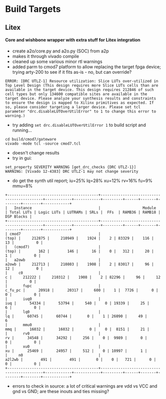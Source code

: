 # Build Targets

## Litex

#### Core and wishbone wrapper with extra stuff for Litex integration

* create a2o/core.py and a2o.py (SOC) from a2p
* makes it through vivado compile
* cleaned up some various minor rtl warnings
* added parm to cmod7 platform to allow replacing the target fpga device; trying arty-200 to see if it fits as-is - no, but can override?

```
ERROR: [DRC UTLZ-1] Resource utilization: Slice LUTs over-utilized in Top Level Design (This design requires more Slice LUTs cells than are available in the target device. This design requires 212846 of such cell types but only 134600 compatible sites are available in the target device. Please analyze your synthesis results and constraints to ensure the design is mapped to Xilinx primitives as expected. If so, please consider targeting a larger device. Please set tcl parameter "drc.disableLUTOverUtilError" to 1 to change this error to warning.)
```

* try adding ```set drc.disableLUTOverUtilError 1``` to build script and running...
```
cd build/cmod7/gateware
vivado -mode tcl -source cmod7.tcl
```

* doesn't change results
* try in gui:
```
set_property SEVERITY WARNING [get_drc_checks {DRC UTLZ-1}]
WARNING: [Vivado 12-4383] DRC UTLZ-1 may not change severity
```
* do get the synth util report; iu=25% lq=28% xu=12% rv=16% fu=9% mmu=8%

```
+-----------------------------------------+--------------------------------------------+------------+------------+---------+------+-------+--------+--------+------------+
|   Instance                              |                   Module                   | Total LUTs | Logic LUTs | LUTRAMs | SRLs |  FFs  | RAMB36 | RAMB18 | DSP Blocks |
+-----------------------------------------+--------------------------------------------+------------+------------+---------+------+-------+--------+--------+------------+
| cmod7                                   |                                      (top) |     212875 |     210949 |    1924 |    2 | 83329 |    116 |     13 |          0 |
|   (cmod7)                               |                                      (top) |        162 |        146 |      16 |    0 |   312 |     20 |      1 |          0 |
|   a2owb                                 |                                      a2owb |     212713 |     210803 |    1908 |    2 | 83017 |     96 |     12 |          0 |
|     c0                                  |                                          c |     212222 |     210312 |    1908 |    2 | 82296 |     96 |     12 |          0 |
|       fupc                              |                                    c_fu_pc |      20918 |      20317 |     600 |    1 |  7726 |      0 |      0 |          0 |
|       iuq0                              |                                        iuq |      54334 |      53794 |     540 |    0 | 19339 |     25 |      6 |          0 |
|       lq0                               |                                         lq |      60745 |      60744 |       0 |    1 | 26090 |     49 |      6
|       mmu0                              |                                        mmq |      16032 |      16032 |       0 |    0 |  8151 |     21 |
|       rv0                               |                                         rv |      34548 |      34292 |     256 |    0 |  9989 |      0 |      0 |          0 |
|       xu0                               |                                         xu |      25469 |      24957 |     512 |    0 | 10997 |      1 |
|     n0                                  |                                     a2l2wb |        491 |        491 |       0 |    0 |   721 |      0 |      0 |          0 |
+-----------------------------------------+--------------------------------------------+------------+------------+---------+------+-------+--------+--------+------------+

```

* errors to check in source: a lot of critical warnings are vdd vs VCC and gnd vs GND; are these inouts and ties missing?



